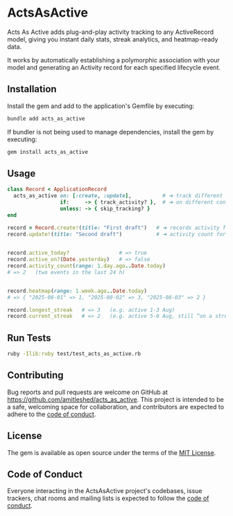 # ActsAsActive

Acts As Active adds plug-and-play activity tracking to any ActiveRecord model, giving you instant daily stats, streak analytics, and heatmap-ready data.

It works by automatically establishing a polymorphic association with your model and generating an Activity record for each specified lifecycle event.

## Installation

Install the gem and add to the application's Gemfile by executing:

```bash
bundle add acts_as_active
```

If bundler is not being used to manage dependencies, install the gem by executing:

```bash
gem install acts_as_active
```

## Usage

```ruby
class Record < ApplicationRecord
  acts_as_active on: [:create, :update],          # ➜ track different actions
                 if:     -> { track_activity? },  # ➜ on different conditions
                 unless: -> { skip_tracking? }
end
```

```ruby
record = Record.create!(title: "First draft")   # ➜ records activity for today
record.update!(title: "Second draft")           # ➜ activity count for today = 2
 

record.active_today?                # => true
record.active_on?(Date.yesterday)   # => false
record.activity_count(range: 1.day.ago..Date.today)
# => 2   (two events in the last 24 h)


record.heatmap(range: 1.week.ago..Date.today)
# => { "2025-08-01" => 1, "2025-08-02" => 3, "2025-08-03" => 2 }

record.longest_streak   # => 3   (e.g. active 1-3 Aug)
record.current_streak   # => 2   (e.g. active 5-6 Aug, still “on a streak” today)
```

## Run Tests

```bash
ruby -Ilib:ruby test/test_acts_as_active.rb
```

## Contributing

Bug reports and pull requests are welcome on GitHub at https://github.com/amitleshed/acts_as_active. This project is intended to be a safe, welcoming space for collaboration, and contributors are expected to adhere to the [code of conduct](https://github.com/amitleshed/acts_as_active/blob/main/CODE_OF_CONDUCT.md).

## License

The gem is available as open source under the terms of the [MIT License](https://opensource.org/licenses/MIT).

## Code of Conduct

Everyone interacting in the ActsAsActive project's codebases, issue trackers, chat rooms and mailing lists is expected to follow the [code of conduct](https://github.com/amitleshed/acts_as_active/blob/main/CODE_OF_CONDUCT.md).
